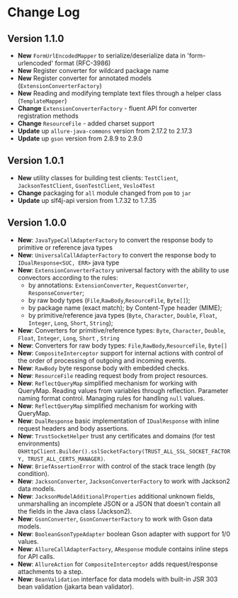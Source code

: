 Change Log
==========

## Version 1.1.0

* **New** `FormUrlEncodedMapper` to serialize/deserialize data in 'form-urlencoded' format (RFC-3986)
* **New** Register converter for wildcard package name
* **New** Register converter for annotated models (`ExtensionConverterFactory`)
* **New** Reading and modifying template text files through a helper class (`TemplateMapper`)
* **Change** `ExtensionConverterFactory` - fluent API for converter registration methods
* **Change** `ResourceFile` - added charset support
* **Update** up `allure-java-commons` version from 2.17.2 to 2.17.3
* **Update** up `gson` version from 2.8.9 to 2.9.0

## Version 1.0.1

* **New** utility classes for building test clients: 
  `TestClient`, `JacksonTestClient`, `GsonTestClient`, `Veslo4Test`
* **Change** packaging for `all` module changed from `pom` to `jar`
* **Update** up slf4j-api version from 1.7.32 to 1.7.35

## Version 1.0.0

* **New**: `JavaTypeCallAdapterFactory` to convert the response body to primitive or reference java types
* **New**: `UniversalCallAdapterFactory` to convert the response body to `IDualResponse<SUC, ERR>` java type
* **New**: `ExtensionConverterFactory` universal factory with the ability to use convectors according to the rules:
  * by annotations: `ExtensionConverter`, `RequestConverter`, `ResponseConverter`;
  * by raw body types (`File`,`RawBody`,`ResourceFile`, `Byte[]`);
  * by package name (exact match); by Content-Type header (MIME);
  * by primitive/reference java types (`Byte`, `Character`, `Double`, `Float`, `Integer`, `Long`, `Short`, `String`);
* **New**: Converters for primitive/reference types: `Byte`, `Character`, `Double`, `Float`, `Integer`, `Long`, `Short`
  , `String`
* **New**: Converters for raw body types: `File`,`RawBody`,`ResourceFile`, `Byte[]`
* **New**: `CompositeInterceptor` support for internal actions with control of the order of processing of outgoing and
  incoming events.
* **New**: `RawBody` byte response body with embedded checks.
* **New**: `ResourceFile` reading request body from project resources.
* **New**: `ReflectQueryMap` simplified mechanism for working with QueryMap. Reading values from variables through
  reflection. Parameter naming format control. Managing rules for handling `null` values.
* **New**: `ReflectQueryMap` simplified mechanism for working with QueryMap.
* **New**: `DualResponse` basic implementation of `IDualResponse` with inline request headers and body assertions.
* **New**: `TrustSocketHelper` trust any certificates and domains (for test environments)
  `OkHttpClient.Builder().sslSocketFactory(TRUST_ALL_SSL_SOCKET_FACTORY, TRUST_ALL_CERTS_MANAGER)`.
* **New**: `BriefAssertionError` with control of the stack trace length (by condition).
* **New**: `JacksonConverter`, `JacksonConverterFactory` to work with Jackson2 data models.
* **New**: `JacksonModelAdditionalProperties` additional unknown fields, unmarshalling an incomplete JSON or a JSON that
  doesn't contain all the fields in the Java class (Jackson2).
* **New**: `GsonConverter`, `GsonConverterFactory` to work with Gson data models.
* **New**: `BooleanGsonTypeAdapter` boolean Gson adapter with support for 1/0 values.
* **New**: `AllureCallAdapterFactory`, `AResponse` module contains inline steps for API calls.
* **New**: `AllureAction` for `CompositeInterceptor` adds request/response attachments to a step.
* **New**: `BeanValidation` interface for data models with built-in JSR 303 bean validation (jakarta bean validator).
